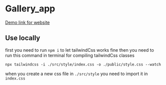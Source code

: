 # Gallery_app

[Demo link for website]()

## Use locally

first you need to run `npm i` to let tailwindCss works fine
then you need to run this command in terminal for compiling tailwindCss classes

```
npx tailwindcss -i ./src/style/index.css -o ./public/style.css --watch
```

when you create a new css file in `./src/style` you need to import it in `index.css`
